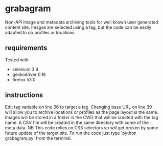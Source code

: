 # grabagram
Non-API Image and metadata archiving tools for well known user generated content
site. Images are selected using a tag, but the code can be easily adapted
to do profiles or locations.
## requirements
Tested with
* selenium 3.4
* geckodriver 0.16
* firefox 53.0
## instructions
Edit tag variable on line 36 to target a tag. Changing base URL on line 39 will
allow you to archive locations or profiles as the page layout is the same.
Images will be stored in a folder in the CWD that will be created with the tag name.
A CSV file will be created in the same directory with some of the meta data. NB
This code relies on CSS selectors so will get broken by some future update of the
target site. To run the code just type 'python grabagram.py' from the terminal.
